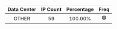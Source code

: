 | Data Center | IP Count | Percentage | Freq |
|:------------:|:--------:|:-----------:|:-----:|
| OTHER | 59 | 100.00% | 🟢 |